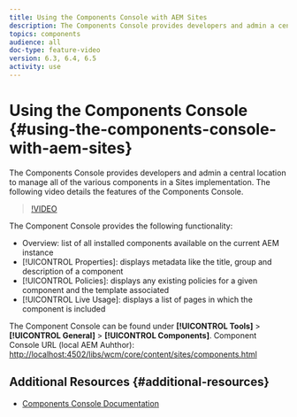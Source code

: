```yaml
---
title: Using the Components Console with AEM Sites
description: The Components Console provides developers and admin a central location to manage all of the various components in a Sites implementation. The following video details the features of the Components Console.
topics: components
audience: all
doc-type: feature-video
version: 6.3, 6.4, 6.5
activity: use
---
```


# Using the Components Console {#using-the-components-console-with-aem-sites}

The Components Console provides developers and admin a central location to manage all of the various components in a Sites implementation. The following video details the features of the Components Console.

>[!VIDEO](https://video.tv.adobe.com/v/17417/?quality=9)

The Component Console provides the following functionality:

* Overview: list of all installed components available on the current AEM instance
* [!UICONTROL Properties]: displays metadata like the title, group and description of a component
* [!UICONTROL Policies]: displays any existing policies for a given component and the template associated
* [!UICONTROL Live Usage]: displays a list of pages in which the component is included

The Component Console can be found under **[!UICONTROL Tools]** &gt; **[!UICONTROL General]** &gt; **[!UICONTROL Components]**.
Component Console URL (local AEM Auhthor): [http://localhost:4502/libs/wcm/core/content/sites/components.html](http://localhost:4502/libs/wcm/core/content/sites/components.html)

## Additional Resources {#additional-resources}

* [Components Console Documentation](https://helpx.adobe.com/experience-manager/6-5/sites/authoring/using/default-components-console.html)
